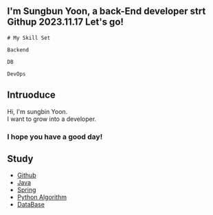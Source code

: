 ## I'm Sungbun Yoon, a back-End developer strt Githup 2023.11.17 Let's go!
```
# My Skill Set 

Backend

DB

DevOps
```

## Intruoduce
Hi, I'm sungbin Yoon.  
I want to grow into a developer.   
### I hope you have a good day!


## Study
- [Github](GithubToUse/README.md)
- [Java](Java/README.md)
- [Spring](Spring/README.md)
- [Python Algorithm](PythonAlgorithm/README.md)
- [DataBase](DataBase/README.md)
